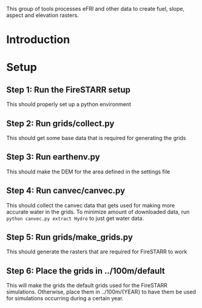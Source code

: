 This group of tools processes eFRI and other data to create fuel, slope, aspect and
elevation rasters.

# Introduction

# Setup

## Step 1: Run the FireSTARR setup

This should properly set up a python environment

## Step 2: Run grids/collect.py

This should get some base data that is required for generating the grids

## Step 3: Run earthenv.py

This should make the DEM for the area defined in the settings file

## Step 4: Run canvec/canvec.py

This should collect the canvec data that gets used for making more accurate water in the grids.
To minimize amount of downloaded data, run `python canvec.py extract Hydro` to just get water data.

## Step 5: Run grids/make_grids.py

This should generate the rasters that are required for FireSTARR to work

## Step 6: Place the grids in ../100m/default

This will make the grids the default grids used for the FireSTARR simulations. Otherwise, place
them in ../100m/{YEAR} to have them be used for simulations occurring during a certain year.
